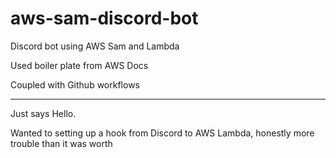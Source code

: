 # aws-sam-discord-bot
Discord bot using AWS Sam and Lambda

Used boiler plate from AWS Docs

Coupled with Github workflows

---
Just says Hello.

Wanted to setting up a hook from Discord to AWS Lambda, honestly more trouble than it
was worth